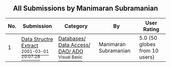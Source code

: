 ﻿<div align="center">

## All Submissions by Manimaran Subramanian

</div>

No.  | Submission | Category | By   | User Rating
---- | ---------- | -------- | ---- | -----------
1 | [Data Structre Extract<br /><sup>2001-03-01 20:07:28</sup>](https://github.com/Planet-Source-Code/manimaran-subramanian-data-structre-extract__1-21388) | [Databases/ Data Access/ DAO/ ADO<br /><sup>Visual Basic</sup>](../ByCategory/databases-data-access-dao-ado__1-6.md) | Manimaran Subramanian | 5.0 (50 globes from 10 users)
